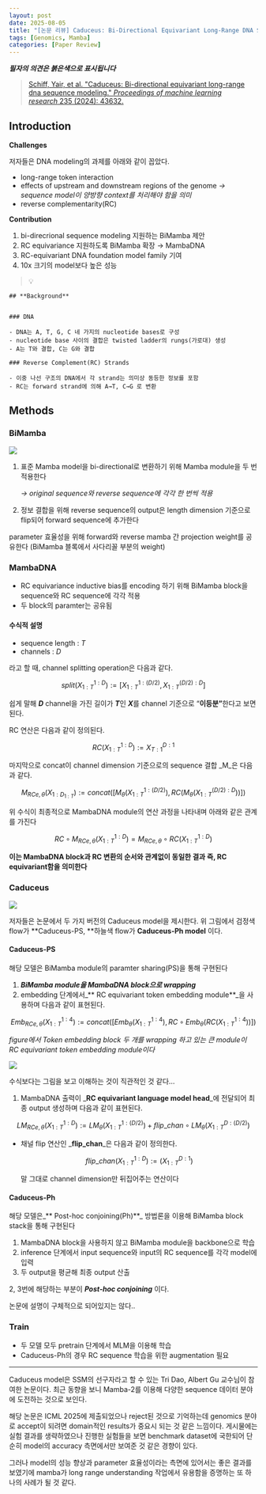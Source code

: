 ```yaml
---
layout: post
date: 2025-08-05
title: "[논문 리뷰] Caduceus: Bi-Directional Equivariant Long-Range DNA Sequence Modeling"
tags: [Genomics, Mamba]
categories: [Paper Review]
---
```


<span class="notion-red">_**필자의 의견은 붉은색으로 표시됩니다**_</span>


> [Schiff, Yair, et al. "Caduceus: Bi-directional equivariant long-range dna sequence modeling." ](https://pmc.ncbi.nlm.nih.gov/articles/PMC12189541/)[_Proceedings of machine learning research_](https://pmc.ncbi.nlm.nih.gov/articles/PMC12189541/)[ 235 (2024): 43632.](https://pmc.ncbi.nlm.nih.gov/articles/PMC12189541/)



## Introduction


**Challenges**


저자들은 DNA modeling의 과제를 아래와 같이 꼽았다.

- long-range token interaction
- effects of upstream and downstream regions of the genome 
_→ sequence model이 양방향 context를 처리해야 함을 의미_
- reverse complementarity(RC)

**Contribution**

1. bi-direcrional sequence modeling 지원하는 BiMamba 제안
1. RC equivariance 지원하도록 BiMamba 확장 → MambaDNA
1. RC-equivariant DNA foundation model family 기여
1. 10x 크기의 model보다 높은 성능

> 💡 


	## **Background**


	### DNA

	- DNA는 A, T, G, C 네 가지의 nucleotide bases로 구성
	- nucleotide base 사이의 결합은 twisted ladder의 rungs(가로대) 생성
	- A는 T와 결합, C는 G와 결합

	### Reverse Complement(RC) Strands

	- 이중 나선 구조의 DNA에서 각 strand는 의미상 동등한 정보를 포함
	- RC는 forward strand에 의해 A→T, C→G 로 변환


## Methods



### BiMamba


![](https://prod-files-secure.s3.us-west-2.amazonaws.com/542b861c-36a8-4051-84e5-8804b6728dba/2c247d59-7815-4980-99f0-8f0d21f445a7/image.png?X-Amz-Algorithm=AWS4-HMAC-SHA256&X-Amz-Content-Sha256=UNSIGNED-PAYLOAD&X-Amz-Credential=ASIAZI2LB466WK5N2VG7%2F20250811%2Fus-west-2%2Fs3%2Faws4_request&X-Amz-Date=20250811T133002Z&X-Amz-Expires=3600&X-Amz-Security-Token=IQoJb3JpZ2luX2VjELX%2F%2F%2F%2F%2F%2F%2F%2F%2F%2FwEaCXVzLXdlc3QtMiJHMEUCIQC5mdVkCRtaEgg7A2LUNjtUPJr5yhtT25%2B8sXPpuamU%2BAIgFojPD%2FGCPaliFQ2PHXC4Rzpm4kP0QqggVdnEXm%2FQp1MqiAQI7v%2F%2F%2F%2F%2F%2F%2F%2F%2F%2FARAAGgw2Mzc0MjMxODM4MDUiDNXYsDQNosyR7mnozSrcA1FIVz3gS5LN1OGjLetCQMsgZ8NUejWyDtXVj5rS7mwzQQ%2Fk6AOX9dzMpBy3eNA3Rt3XDjCyrkbgh64odpdCKgRg4%2FRfmf%2BUOPo0puTXFSVkW0pGYqe7dWgLy3heNOy%2B0s18P6E%2BlmltXQnygWcKcZHluu2NiK4aOPiPatY2Wkxz6UMwe3rz%2FiX5zVjhAjkHK7Bo7NBZPKHA7ce9L9xLZcXEi%2F0YnTeUY439KSAX1XH1E%2BRpdPheT9P2JhmM559xjEQ30zivVoDkpEw%2FY347tiP8LMifsWpkY3f3z%2FPt%2Bhw4cXTYNKADMPQwXc2CVYZRWIFWiVZJvtlrUdQRI3vJTPT4s2toMgVM8ndX1AZW8OMUmLaBB%2F9cHJjTLwWDC1qwBVVM7x6JE9qCOTu9DLADcOzw0P1DItgYJPcERBD3fpMtswtsGBHfM0PNyEeqbTeccubgYnyuTPL%2Bi0uhQjY4iVQXTifG21EacDjRK%2F3VQMhDSDqBCM%2BFZqEuAFDOfRRAA36mkEGyw5ArHy353VQbpNxcV8qt0%2BTh%2BC3VH3FjJLDQkGMyAaVD3lYI1H68paQNjcc8wEODDcWPN%2Fi19NPXcyyOAxW7kdI4a3GjRCDZA7pMtQufHI9y8nPi5skTMNPQ58QGOqUB%2BQOYlcYOMzXqShxOwOo6O4VJ4bUGUgrnMZXzhfMFnTejJ%2Bv93x8ZoF2fAPxmgW2dFhhHG%2B900PNFtKtEX4w7UxRYwSy8soV2eg8umeBLGZ96Vn01NBLaoaBe7uFwjpJwHcTiRhroVdaHcENAMjkAWv2pG4yBSrh83ugS6H24oaU9%2BzCIYqT9xIr9TXu7a6tzzn46DrweCyinvR%2BRfnP%2Bid1w5m9B&X-Amz-Signature=8e7f8447ac43c0d1af6526488dc2707f96106b727a897fde61166d41854512e6&X-Amz-SignedHeaders=host&x-amz-checksum-mode=ENABLED&x-id=GetObject)

1. 표준 Mamba model을 bi-directional로 변환하기 위해 Mamba module을 두 번 적용한다

	_→ original sequence와 reverse sequence에 각각 한 번씩 적용_

1. 정보 결합을 위해 reverse sequence의 output은 length dimension 기준으로 flip되어 forward sequence에 추가한다

parameter 효율성을 위해 forward와 reverse mamba 간 projection weight를 공유한다 (BiMamba 블록에서 사다리꼴 부분의 weight)



### MambaDNA

- RC equivariance inductive bias를 encoding 하기 위해 BiMamba block을 sequence와 RC sequence에 각각 적용
- 두 block의 paramter는 공유됨


#### 수식적 설명

- sequence length : _T_
- channels : _D_

라고 할 때,  channel splitting operation은 다음과 같다.


$$
split(X^{1:D}_{1:T}):=[X^{1:(D/2)}_{1:T},X^{(D/2):D}_{1:T}]
$$


<span class="notion-red">쉽게 말해 </span><span class="notion-red">_**D**_</span><span class="notion-red"> channel을 가진 길이가 </span><span class="notion-red">_**T**_</span><span class="notion-red">인 </span><span class="notion-red">_**X**_</span><span class="notion-red">를 channel 기준으로 “</span><span class="notion-red">**이등분”**</span><span class="notion-red">한다고 보면 된다.</span>


RC 연산은 다음과 같이 정의된다.


$$
RC(X^{1:D}_{1:T}):=X^{D:1}_{T:1}
$$


마지막으로 concat이 channel dimension 기준으로의 sequence 결합 _M_은 다음과 같다.


$$
M_{RCe,\theta}(X_{1:D_{1:T}}):=concat([M_{\theta}(X^{1:(D/2)}_{1:T}),RC(M_{\theta}(X^{(D/2):D}_{1:T}))])
$$


위 수식이 최종적으로 MambaDNA module의 연산 과정을 나타내며 아래와 같은 관계를 가진다


$$
RC\circ M_{RCe,\theta}(X^{1:D}_{1:T}) = M_{RCe,\theta} \circ RC(X^{1:D}_{1:T})
$$


**이는 MambaDNA block과 RC 변환의 순서와 관계없이 동일한 결과 즉, RC equivariant함을 의미한다**



### Caduceus


![](https://prod-files-secure.s3.us-west-2.amazonaws.com/542b861c-36a8-4051-84e5-8804b6728dba/f94a60d7-8145-473b-aef9-7c68d3ec604a/image.png?X-Amz-Algorithm=AWS4-HMAC-SHA256&X-Amz-Content-Sha256=UNSIGNED-PAYLOAD&X-Amz-Credential=ASIAZI2LB466WK5N2VG7%2F20250811%2Fus-west-2%2Fs3%2Faws4_request&X-Amz-Date=20250811T133003Z&X-Amz-Expires=3600&X-Amz-Security-Token=IQoJb3JpZ2luX2VjELX%2F%2F%2F%2F%2F%2F%2F%2F%2F%2FwEaCXVzLXdlc3QtMiJHMEUCIQC5mdVkCRtaEgg7A2LUNjtUPJr5yhtT25%2B8sXPpuamU%2BAIgFojPD%2FGCPaliFQ2PHXC4Rzpm4kP0QqggVdnEXm%2FQp1MqiAQI7v%2F%2F%2F%2F%2F%2F%2F%2F%2F%2FARAAGgw2Mzc0MjMxODM4MDUiDNXYsDQNosyR7mnozSrcA1FIVz3gS5LN1OGjLetCQMsgZ8NUejWyDtXVj5rS7mwzQQ%2Fk6AOX9dzMpBy3eNA3Rt3XDjCyrkbgh64odpdCKgRg4%2FRfmf%2BUOPo0puTXFSVkW0pGYqe7dWgLy3heNOy%2B0s18P6E%2BlmltXQnygWcKcZHluu2NiK4aOPiPatY2Wkxz6UMwe3rz%2FiX5zVjhAjkHK7Bo7NBZPKHA7ce9L9xLZcXEi%2F0YnTeUY439KSAX1XH1E%2BRpdPheT9P2JhmM559xjEQ30zivVoDkpEw%2FY347tiP8LMifsWpkY3f3z%2FPt%2Bhw4cXTYNKADMPQwXc2CVYZRWIFWiVZJvtlrUdQRI3vJTPT4s2toMgVM8ndX1AZW8OMUmLaBB%2F9cHJjTLwWDC1qwBVVM7x6JE9qCOTu9DLADcOzw0P1DItgYJPcERBD3fpMtswtsGBHfM0PNyEeqbTeccubgYnyuTPL%2Bi0uhQjY4iVQXTifG21EacDjRK%2F3VQMhDSDqBCM%2BFZqEuAFDOfRRAA36mkEGyw5ArHy353VQbpNxcV8qt0%2BTh%2BC3VH3FjJLDQkGMyAaVD3lYI1H68paQNjcc8wEODDcWPN%2Fi19NPXcyyOAxW7kdI4a3GjRCDZA7pMtQufHI9y8nPi5skTMNPQ58QGOqUB%2BQOYlcYOMzXqShxOwOo6O4VJ4bUGUgrnMZXzhfMFnTejJ%2Bv93x8ZoF2fAPxmgW2dFhhHG%2B900PNFtKtEX4w7UxRYwSy8soV2eg8umeBLGZ96Vn01NBLaoaBe7uFwjpJwHcTiRhroVdaHcENAMjkAWv2pG4yBSrh83ugS6H24oaU9%2BzCIYqT9xIr9TXu7a6tzzn46DrweCyinvR%2BRfnP%2Bid1w5m9B&X-Amz-Signature=8b9bf7a1c3fe6d9aa09e2678f8d1e430c096f5b556523833b6df3302500bbe82&X-Amz-SignedHeaders=host&x-amz-checksum-mode=ENABLED&x-id=GetObject)


저자들은 논문에서 두 가지 버전의 Caduceus model을 제시한다. 위 그림에서 검정색 flow가 **Caduceus-PS, **하늘색 flow가 **Caduceus-Ph model** 이다.



#### Caduceus-PS


해당 모델은 BiMamba module의 paramter sharing(PS)을 통해 구현된다

1. _**BiMamba module을 MambaDNA block으로 wrapping**_
1. embedding 단계에서_** RC equivariant token embedding module**_을 사용하며 다음과 같이 표현된다.

$$
Emb_{RCe,\theta}(X^{1:4}_{1:T}):=concat([Emb_{\theta}(X^{1:4}_{1:T}),RC \circ Emb_{\theta}(RC(X^{1:4}_{1:T}))])
$$


_figure에서 Token embedding block 두 개를 wrapping 하고 있는 큰 module이 RC equivariant token embedding module이다_


![](https://prod-files-secure.s3.us-west-2.amazonaws.com/542b861c-36a8-4051-84e5-8804b6728dba/b175e4da-71eb-4e91-8c23-a06dabe673c9/image.png?X-Amz-Algorithm=AWS4-HMAC-SHA256&X-Amz-Content-Sha256=UNSIGNED-PAYLOAD&X-Amz-Credential=ASIAZI2LB466WK5N2VG7%2F20250811%2Fus-west-2%2Fs3%2Faws4_request&X-Amz-Date=20250811T133003Z&X-Amz-Expires=3600&X-Amz-Security-Token=IQoJb3JpZ2luX2VjELX%2F%2F%2F%2F%2F%2F%2F%2F%2F%2FwEaCXVzLXdlc3QtMiJHMEUCIQC5mdVkCRtaEgg7A2LUNjtUPJr5yhtT25%2B8sXPpuamU%2BAIgFojPD%2FGCPaliFQ2PHXC4Rzpm4kP0QqggVdnEXm%2FQp1MqiAQI7v%2F%2F%2F%2F%2F%2F%2F%2F%2F%2FARAAGgw2Mzc0MjMxODM4MDUiDNXYsDQNosyR7mnozSrcA1FIVz3gS5LN1OGjLetCQMsgZ8NUejWyDtXVj5rS7mwzQQ%2Fk6AOX9dzMpBy3eNA3Rt3XDjCyrkbgh64odpdCKgRg4%2FRfmf%2BUOPo0puTXFSVkW0pGYqe7dWgLy3heNOy%2B0s18P6E%2BlmltXQnygWcKcZHluu2NiK4aOPiPatY2Wkxz6UMwe3rz%2FiX5zVjhAjkHK7Bo7NBZPKHA7ce9L9xLZcXEi%2F0YnTeUY439KSAX1XH1E%2BRpdPheT9P2JhmM559xjEQ30zivVoDkpEw%2FY347tiP8LMifsWpkY3f3z%2FPt%2Bhw4cXTYNKADMPQwXc2CVYZRWIFWiVZJvtlrUdQRI3vJTPT4s2toMgVM8ndX1AZW8OMUmLaBB%2F9cHJjTLwWDC1qwBVVM7x6JE9qCOTu9DLADcOzw0P1DItgYJPcERBD3fpMtswtsGBHfM0PNyEeqbTeccubgYnyuTPL%2Bi0uhQjY4iVQXTifG21EacDjRK%2F3VQMhDSDqBCM%2BFZqEuAFDOfRRAA36mkEGyw5ArHy353VQbpNxcV8qt0%2BTh%2BC3VH3FjJLDQkGMyAaVD3lYI1H68paQNjcc8wEODDcWPN%2Fi19NPXcyyOAxW7kdI4a3GjRCDZA7pMtQufHI9y8nPi5skTMNPQ58QGOqUB%2BQOYlcYOMzXqShxOwOo6O4VJ4bUGUgrnMZXzhfMFnTejJ%2Bv93x8ZoF2fAPxmgW2dFhhHG%2B900PNFtKtEX4w7UxRYwSy8soV2eg8umeBLGZ96Vn01NBLaoaBe7uFwjpJwHcTiRhroVdaHcENAMjkAWv2pG4yBSrh83ugS6H24oaU9%2BzCIYqT9xIr9TXu7a6tzzn46DrweCyinvR%2BRfnP%2Bid1w5m9B&X-Amz-Signature=1864510e2dbf4066f0bdad7db030e887f4bb93f08424c8e04da51a2f433c7348&X-Amz-SignedHeaders=host&x-amz-checksum-mode=ENABLED&x-id=GetObject)


<span class="notion-red">수식보다는 그림을 보고 이해하는 것이 직관적인 것 같다…</span>

1. MambaDNA 출력이 _**RC equivariant language model head**_에 전달되어 최종 output 생성하며 다음과 같이 표현된다.

$$
LM_{RCe,\theta}(X^{1:D}_{1:T}):= LM_{\theta}(X^{1:(D/2)}_{1:T})+flip\_chan\circ LM_{\theta}(X^{D:(D/2)}_{1:T})
$$

- 채널 flip 연산인 _**flip\_chan**_은 다음과 같이 정의한다.

	$$
	flip\_chan(X^{1:D}_{1:T}):=(X^{D:1}_{1:T})
	$$


	말 그대로 channel dimension만 뒤집어주는 연산이다



#### Caduceus-Ph


해당 모델은_** Post-hoc conjoining(Ph)**_ 방법론을 이용해 BiMamba block stack을 통해 구현된다

1. MambaDNA block을 사용하지 않고 BiMamba module을 backbone으로 학습
1. inference 단계에서 input sequence와 input의 RC sequence를 각각 model에 입력
1. 두 output을 평균해 최종 output 산출

2, 3번에 해당하는 부분이 _**Post-hoc conjoining**_ 이다.


<span class="notion-red">논문에 설명이 구체적으로 되어있지는 않다..</span>



### Train

- 두 모델 모두 pretrain 단계에서 MLM을 이용해 학습
- Caduceus-Ph의 경우 RC sequence 학습을 위한 augmentation 필요

---


<span class="notion-red">Caduceus model은 SSM의 선구자라고 할 수 있는 Tri Dao, Albert Gu 교수님이 참여한 논문이다. 최근 동향을 보니 Mamba-2를 이용해 다양한 sequence 데이터 분야에 도전하는 것으로 보인다.</span>


<span class="notion-red">해당 논문은 ICML 2025에 제출되었으나 reject된 것으로 기억하는데 genomics 분야로 accept이 되려면 domain적인 results가 중요시 되는 것 같은 느낌이다. 게시물에는 실험 결과를 생략하였으나 진행한 실험들을 보면 benchmark dataset에 국한되어 단순히 model의 accuracy 측면에서만 보여준 것 같은 경향이 있다.</span>


<span class="notion-red">그러나 model의 성능 향상과 parameter 효율성이라는 측면에 있어서는 좋은 결과를 보였기에 mamba가 long range understanding 작업에서 유용함을 증명하는 또 하나의 사례가 될 것 같다.</span>

